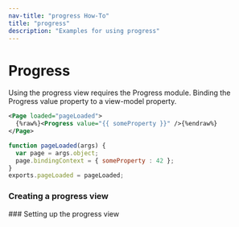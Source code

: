 ```yaml
---
nav-title: "progress How-To"
title: "progress"
description: "Examples for using progress"
---
```

# Progress
Using the progress view requires the Progress module.
<snippet id='article-require-progress-module'/>
Binding the Progress value property to a view-model property.
``` XML
<Page loaded="pageLoaded">
  {%raw%}<Progress value="{{ someProperty }}" />{%endraw%}
</Page>
```
``` JavaScript
function pageLoaded(args) {
  var page = args.object;
  page.bindingContext = { someProperty : 42 };
}
exports.pageLoaded = pageLoaded;
```
### Creating a progress view
<snippet id='article-create-progress-view'>
### Setting up the progress view
<snippet id='article-set-value'/>
